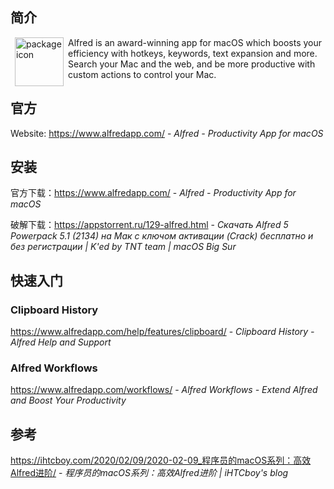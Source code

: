 ## 简介

<img src="https://www.alfredapp.com/media/logo4@2x.png" alt="package icon" align="left" width="78" hspace="7" vspace="0"> Alfred is an award-winning app for macOS which boosts your efficiency with hotkeys, keywords, text expansion and more. Search your Mac and the web, and be more productive with custom actions to control your Mac.

## 官方

Website: https://www.alfredapp.com/ - *Alfred - Productivity App for macOS*

## 安装

官方下载：https://www.alfredapp.com/ - *Alfred - Productivity App for macOS*

破解下载：https://appstorrent.ru/129-alfred.html - *Скачать Alfred 5 Powerpack 5.1 (2134) на Мак с ключом активации (Crack) бесплатно и без регистрации | K'ed by TNT team | macOS Big Sur*

## 快速入门

### Clipboard History

https://www.alfredapp.com/help/features/clipboard/ - *Clipboard History - Alfred Help and Support*

### Alfred Workflows

https://www.alfredapp.com/workflows/ - *Alfred Workflows - Extend Alfred and Boost Your Productivity*

## 参考

https://ihtcboy.com/2020/02/09/2020-02-09_程序员的macOS系列：高效Alfred进阶/ - *程序员的macOS系列：高效Alfred进阶 | iHTCboy's blog*